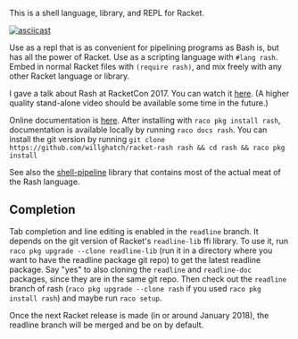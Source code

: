 This is a shell language, library, and REPL for Racket.

[![asciicast](https://asciinema.org/a/sHiBRIlSM9wHDetDhsVjrCaZi.png)](https://asciinema.org/a/sHiBRIlSM9wHDetDhsVjrCaZi)

Use as a repl that is as convenient for pipelining programs as Bash
is, but has all the power of Racket.  Use as a scripting language with
`#lang rash`.  Embed in normal Racket files with `(require rash)`, and
mix freely with any other Racket language or library.

I gave a talk about Rash at RacketCon 2017.  You can watch it 
[here](https://www.youtube.com/watch?v=WI8uA4KjQJk#t=3h32m40s).
(A higher quality stand-alone video should be available some time in the future.)


Online documentation is
[here](http://docs.racket-lang.org/rash@rash/index.html).  After
installing with `raco pkg install rash`, documentation is available
locally by running `raco docs rash`.  You can install the git version
by running 
`git clone https://github.com/willghatch/racket-rash rash && cd rash && raco pkg install`

See also the [shell-pipeline](https://github.com/willghatch/racket-shell-pipeline)
library that contains most of the actual meat of the Rash language.


Completion
----------

Tab completion and line editing is enabled in the `readline` branch.
It depends on the git version of Racket's `readline-lib` ffi library.
To use it, run `raco pkg upgrade --clone readline-lib` (run it in a
directory where you want to have the readline package git repo) to get
the latest readline package.  Say "yes" to also cloning the `readline`
and `readline-doc` packages, since they are in the same git repo.
Then check out the `readline` branch of rash (`raco pkg upgrade
--clone rash` if you used `raco pkg install rash`) and maybe run `raco
setup`.

Once the next Racket release is made (in or around January 2018), the
readline branch will be merged and be on by default.
